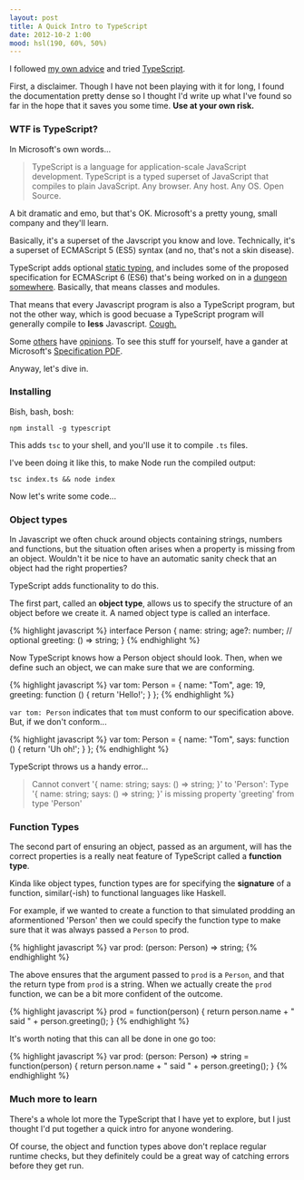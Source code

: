 ```yaml
---
layout: post
title: A Quick Intro to TypeScript
date: 2012-10-2 1:00
mood: hsl(190, 60%, 50%)
---
```


I followed [my own advice](/2012/10/01/try-something-new.html) and tried [TypeScript](http://www.typescriptlang.org/).

First, a disclaimer. Though I have not been playing with it for long, I found the documentation pretty dense so I thought I'd write up what I've found so far in the hope that it saves you some time. **Use at your own risk.**

### WTF is TypeScript?

In Microsoft's own words...

> TypeScript is a language for application-scale JavaScript development. TypeScript is a typed superset of JavaScript that compiles to plain JavaScript. Any browser. Any host. Any OS. Open Source.

A bit dramatic and emo, but that's OK. Microsoft's a pretty young, small company and they'll learn.

Basically, it's a superset of the Javscript you know and love. Technically, it's a superset of ECMAScript 5 (ES5) syntax (and no, that's not a skin disease).

TypeScript adds optional [static typing](http://en.wikipedia.org/wiki/Type_system#Static_typing), and includes some of the proposed specification for ECMAScript 6 (ES6) that's being worked on in a [dungeon somewhere](http://www.ecmascript.org/). Basically, that means classes and modules.

That means that every Javascript program is also a TypeScript program, but not the other way, which is good becuase a TypeScript program will generally compile to **less** Javascript. [Cough.](http://lostechies.com/jimmybogard/2011/10/12/the-dart-hello-world/)

Some [others](http://www.zdnet.com/microsoft-typescript-can-the-father-of-c-save-us-from-the-tyranny-of-javascript-7000005054/) have [opinions](http://blog.izs.me/post/32697104162/thoughts-on-typescript). To see this stuff for yourself, have a gander at Microsoft's [Specification PDF](http://www.typescriptlang.org/Content/TypeScript%20Language%20Specification.pdf).

Anyway, let's dive in.

### Installing

Bish, bash, bosh:

`npm install -g typescript`

This adds `tsc` to your shell, and you'll use it to compile `.ts` files.

I've been doing it like this, to make Node run the compiled output:

`tsc index.ts && node index`

Now let's write some code...

### Object types

In Javascript we often chuck around objects containing strings, numbers and functions, but the situation often arises when a property is missing from an object. Wouldn't it be nice to have an automatic sanity check that an object had the right properties?

TypeScript adds functionality to do this.

The first part, called an **object type**, allows us to specify the structure of an object before we create it. A named object type is called an interface.

{% highlight javascript %}
interface Person {
  name: string;
  age?: number; // optional
  greeting: () => string;
}
{% endhighlight %}

Now TypeScript knows how a Person object should look. Then, when we define such an object, we can make sure that we are conforming.

{% highlight javascript %}
var tom: Person = {
  name: "Tom",
  age: 19,
  greeting: function () {
    return 'Hello!';
  }
};
{% endhighlight %}

`var tom: Person` indicates that `tom` must conform to our specification above. But, if we don't conform...

{% highlight javascript %}
var tom: Person = {
  name: "Tom",
  says: function () {
    return 'Uh oh!';
  }
};
{% endhighlight %}

TypeScript throws us a handy error...

> Cannot convert '{ name: string; says: () => string; }' to 'Person': Type '{ name: string; says: () => string; }' is missing property 'greeting' from type 'Person'


### Function Types

The second part of ensuring an object, passed as an argument, will has the correct properties is a really neat feature of TypeScript called a **function type**.

Kinda like object types, function types are for specifying the **signature** of a function, similar(-ish) to functional languages like Haskell.

For example, if we wanted to create a function to that simulated prodding an aformentioned 'Person' then we could specify the function type to make sure that it was always passed a `Person` to prod.

{% highlight javascript %}
var prod: (person: Person) => string;
{% endhighlight %}

The above ensures that the argument passed to `prod` is a `Person`, and that the return type from `prod` is a string. When we actually create the `prod` function, we can be a bit more confident of the outcome.

{% highlight javascript %}
prod = function(person) {
  return person.name + " said " +
         person.greeting();
}
{% endhighlight %}

It's worth noting that this can all be done in one go too:

{% highlight javascript %}
var prod:
  (person: Person) => string =
  function(person) {
    return person.name + " said " +
           person.greeting();
  }
{% endhighlight %}

### Much more to learn

There's a whole lot more the TypeScript that I have yet to explore, but I just thought I'd put together a quick intro for anyone wondering.

Of course, the object and function types above don't replace regular runtime checks, but they definitely could be a great way of catching errors before they get run.